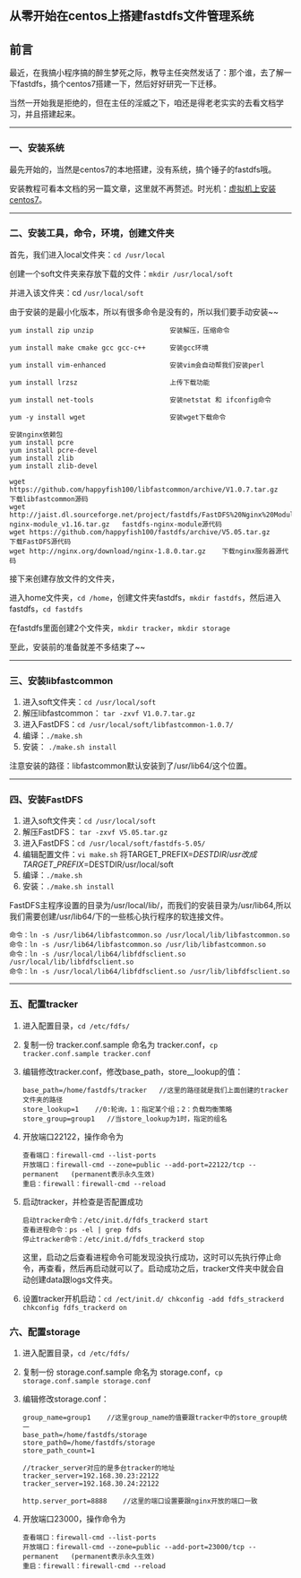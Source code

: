 ## 从零开始在centos上搭建fastdfs文件管理系统

## 前言

最近，在我搞小程序搞的醉生梦死之际，教导主任突然发话了：那个谁，去了解一下fastdfs，搞个centos7搭建一下，然后好好研究一下迁移。

当然一开始我是拒绝的，但在主任的淫威之下，咱还是得老老实实的去看文档学习，并且搭建起来。

---

### 一、安装系统

最先开始的，当然是centos7的本地搭建，没有系统，搞个锤子的fastdfs哦。

安装教程可看本文档的另一篇文章，这里就不再赘述。时光机：[虚拟机上安装centos7](http://192.168.3.29:4000/centos/centos/xu-ni-ji-shang-an-zhuang-centos7.html)。

---

### 二、安装工具，命令，环境，创建文件夹

首先，我们进入local文件夹：`cd /usr/local`

创建一个soft文件夹来存放下载的文件：`mkdir /usr/local/soft`

并进入该文件夹：cd `/usr/local/soft`

由于安装的是最小化版本，所以有很多命令是没有的，所以我们要手动安装~~

```
yum install zip unzip                   安装解压，压缩命令

yum install make cmake gcc gcc-c++      安装gcc环境

yum install vim-enhanced                安装vim会自动帮我们安装perl

yum install lrzsz                       上传下载功能

yum install net-tools                   安装netstat 和 ifconfig命令

yum -y install wget                     安装wget下载命令

安装nginx依赖包
yum install pcre
yum install pcre-devel
yum install zlib
yum install zlib-devel

wget https://github.com/happyfish100/libfastcommon/archive/V1.0.7.tar.gz  下载libfastcommon源码
wget http://jaist.dl.sourceforge.net/project/fastdfs/FastDFS%20Nginx%20Module%20Source%20Code/fastdfs-nginx-module_v1.16.tar.gz   fastdfs-nginx-module源代码
wget https://github.com/happyfish100/fastdfs/archive/V5.05.tar.gz    下载FastDFS源代码
wget http://nginx.org/download/nginx-1.8.0.tar.gz    下载nginx服务器源代码
```

接下来创建存放文件的文件夹，

进入home文件夹，`cd /home`，创建文件夹fastdfs，`mkdir fastdfs`，然后进入fastdfs，`cd fastdfs`

在fastdfs里面创建2个文件夹，`mkdir tracker`，`mkdir storage`

至此，安装前的准备就差不多结束了~~

---

### 三、安装libfastcommon

1. 进入soft文件夹：`cd /usr/local/soft`
2. 解压libfastcommon： `tar -zxvf V1.0.7.tar.gz`
3. 进入FastDFS：`cd /usr/local/soft/libfastcommon-1.0.7/`
4. 编译：`./make.sh`
5. 安装： `./make.sh install`

注意安装的路径：libfastcommon默认安装到了/usr/lib64/这个位置。

---

### 四、安装FastDFS

1. 进入soft文件夹：`cd /usr/local/soft`
2. 解压FastDFS： `tar -zxvf V5.05.tar.gz`
3. 进入FastDFS：`cd /usr/local/soft/fastdfs-5.05/`
4. 编辑配置文件：`vi make.sh`   将TARGET\_PREFIX=$DESTDIR/usr改成TARGET\_PREFIX=$DESTDIR/usr/local/soft
5. 编译：`./make.sh`
6. 安装：`./make.sh install`

FastDFS主程序设置的目录为/usr/local/lib/，而我们的安装目录为/usr/lib64,所以我们需要创建/usr/lib64/下的一些核心执行程序的软连接文件。

```
命令：ln -s /usr/lib64/libfastcommon.so /usr/local/lib/libfastcommon.so
命令：ln -s /usr/lib64/libfastcommon.so /usr/lib/libfastcommon.so
命令：ln -s /usr/local/lib64/libfdfsclient.so /usr/local/lib/libfdfsclient.so
命令：ln -s /usr/local/lib64/libfdfsclient.so /usr/lib/libfdfsclient.so
```

---

### 五、配置tracker

1. 进入配置目录，`cd /etc/fdfs/`
2. 复制一份 tracker.conf.sample 命名为 tracker.conf，`cp tracker.conf.sample tracker.conf`
3. 编辑修改tracker.conf，修改base_path，store_\_lookup的值：

   ```
   base_path=/home/fastdfs/tracker   //这里的路径就是我们上面创建的tracker文件夹的路径
   store_lookup=1    //0:轮询，1：指定某个组；2：负载均衡策略
   store_group=group1   //当store_lookup为1时，指定的组名
   ```

4. 开放端口22122，操作命令为

   ```
   查看端口：firewall-cmd --list-ports
   开放端口：firewall-cmd --zone=public --add-port=22122/tcp --permanent   (permanent表示永久生效)
   重启：firewall：firewall-cmd --reload
   ```

5. 启动tracker，并检查是否配置成功

   ```
   启动tracker命令：/etc/init.d/fdfs_trackerd start
   查看进程命令：ps -el | grep fdfs
   停止tracker命令：/etc/init.d/fdfs_trackerd stop
   ```

   这里，启动之后查看进程命令可能发现没执行成功，这时可以先执行停止命令，再查看，然后再启动就可以了。启动成功之后，tracker文件夹中就会自动创建data跟logs文件夹。

6. 设置tracker开机启动：`cd /ect/init.d/ chkconfig -add fdfs_strackerd chkconfig fdfs_trackerd on`

### 六、配置storage

1. 进入配置目录，`cd /etc/fdfs/`
2. 复制一份 storage.conf.sample 命名为 storage.conf，`cp storage.conf.sample storage.conf`
3. 编辑修改storage.conf：

   ```
   group_name=group1    //这里group_name的值要跟tracker中的store_group统一
   base_path=/home/fastdfs/storage
   store_path0=/home/fastdfs/storage
   store_path_count=1

   //tracker_server对应的是多台tracker的地址
   tracker_server=192.168.30.23:22122
   tracker_server=192.168.30.24:22122

   http.server_port=8888    //这里的端口设置要跟nginx开放的端口一致
   ```

4. 开放端口23000，操作命令为

   ```
   查看端口：firewall-cmd --list-ports
   开放端口：firewall-cmd --zone=public --add-port=23000/tcp --permanent   (permanent表示永久生效)
   重启：firewall：firewall-cmd --reload
   ```



